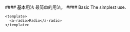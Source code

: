 <cn>
#### 基本用法
最简单的用法。
</cn>

<us>
#### Basic
The simplest use.
</us>

```vue
<template>
  <a-radio>Radio</a-radio>
</template>
```

